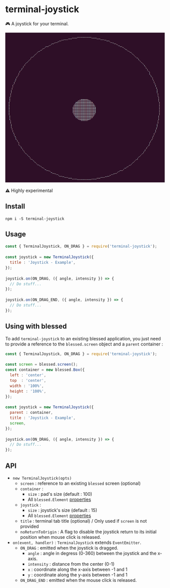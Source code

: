 # terminal-joystick

:video_game: A joystick for your terminal.

![Joystick](examples/joystick.png)

:warning: Highly experimental

## Install

```
npm i -S terminal-joystick
```

## Usage

```javascript
const { TerminalJoystick, ON_DRAG } = require('terminal-joystick');

const joystick = new TerminalJoystick({
  title : 'Joystick - Example',
});

joystick.on(ON_DRAG, ({ angle, intensity }) => {
  // Do stuff...
});

joystick.on(ON_DRAG_END, ({ angle, intensity }) => {
  // Do stuff...
});
```

## Using with blessed

To add ```terminal-joystick``` to an existing blessed application, you just need to provide a reference to the ```blessed.screen``` object and a ```parent``` container :

```javascript
const { TerminalJoystick, ON_DRAG } = require('terminal-joystick');

const screen = blessed.screen();
const container = new blessed.Box({
  left : 'center',
  top  : 'center',
  width : '100%',
  height : '100%',
});

const joystick = new TerminalJoystick({
  parent : container,
  title : 'Joystick - Example',
  screen,
});

joystick.on(ON_DRAG, ({ angle, intensity }) => {
  // Do stuff...
});
```

## API

- ```new TerminalJoystick(opts)```
  - ```screen``` : reference to an existing ```blessed``` screen (optional)
  - ```container``` :
    - ```size``` : pad's size (default : 100)
    - All ```blessed.Element``` [properties](https://github.com/chjj/blessed#element-from-node)
  - ```joystick``` :
    - ```size``` : joystick's size (default : 15)
    - All ```blessed.Element``` [properties](https://github.com/chjj/blessed#element-from-node)
  - ```title``` : terminal tab title (optional) / Only used if ```screen``` is not provided
  - ```noReturnToOrigin``` : A flag to disable the joystick return to its initial position when mouse click is released.
- ```on(event, handler)``` : ```TerminalJoystick``` extends ```EventEmitter```.
  - ```ON_DRAG``` : emitted when the joystick is dragged.
    - ```angle``` : angle in degress (0-360) between the joystick and the x-axis.
    - ```intensity``` : distance from the center (0-1)
    - ```x``` : coordinate along the x-axis between -1 and 1
    - ```y``` : coordinate along the y-axis between -1 and 1
  - ```ON_DRAG_END``` : emitted when the mouse click is released.
